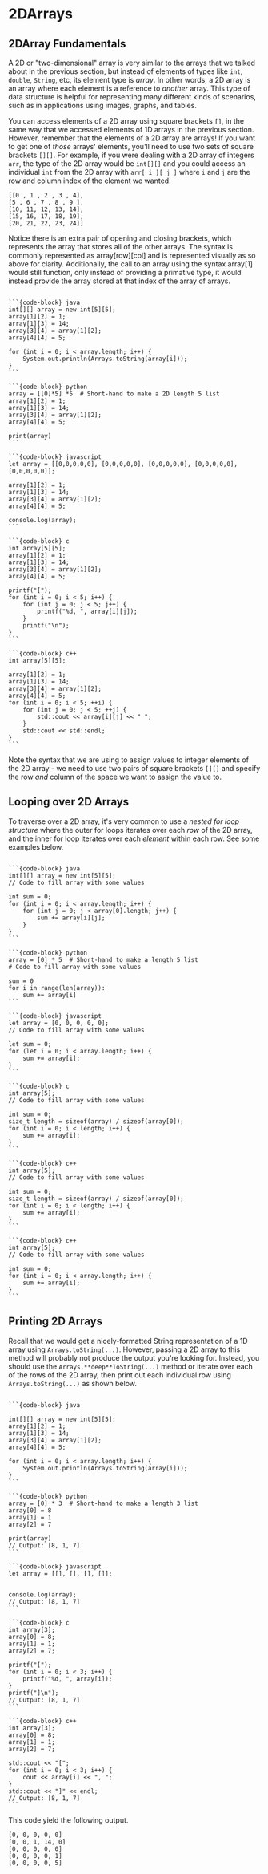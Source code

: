 # <i class="fas fa-book fa-fw"></i> 2DArrays

## 2DArray Fundamentals

A 2D or "two-dimensional" array is very similar to the arrays that we talked about in the previous section, but instead of elements of types like `int`, `double`, `String`, etc, its element type is _array_. In other words, a 2D array is an array where each element is a reference to _another_ array. This type of data structure is helpful for representing many different kinds of scenarios, such as in applications using images, graphs, and tables. 

You can access elements of a 2D array using square brackets `[]`, in the same way that we accessed elements of 1D arrays in the previous section. However, remember that the elements of a 2D array are arrays! If you want to get one of _those_ arrays' elements, you'll need to use two sets of square brackets `[][]`. For example, if you were dealing with a 2D array of integers `arr`, the type of the 2D array would be `int[][]` and you could access an individual `int` from the 2D array with `arr[_i_][_j_]` where `i` and `j` are the row and column index of the element we wanted. 
```
[[0 , 1 , 2 , 3 , 4],
[5 , 6 , 7 , 8 , 9 ],
[10, 11, 12, 13, 14],
[15, 16, 17, 18, 19],
[20, 21, 22, 23, 24]]
```
Notice there is an extra pair of opening and closing brackets, which represents the array that stores all of the other arrays. The syntax is commonly represented as array[row][col] and is represented visually as so above for clarity. Additionally, the call to an array using the syntax array[1] would still function, only instead of providing a primative type, it would instead provide the array stored at that index of the array of arrays.

````{tab-set-code}

```{code-block} java
int[][] array = new int[5][5];
array[1][2] = 1;
array[1][3] = 14;
array[3][4] = array[1][2];
array[4][4] = 5;

for (int i = 0; i < array.length; i++) {
    System.out.println(Arrays.toString(array[i]));
}
```

```{code-block} python
array = [[0]*5] *5  # Short-hand to make a 2D length 5 list
array[1][2] = 1;
array[1][3] = 14;
array[3][4] = array[1][2];
array[4][4] = 5;

print(array)
```

```{code-block} javascript
let array = [[0,0,0,0,0], [0,0,0,0,0], [0,0,0,0,0], [0,0,0,0,0], [0,0,0,0,0]];

array[1][2] = 1;
array[1][3] = 14;
array[3][4] = array[1][2];
array[4][4] = 5;

console.log(array);
```

```{code-block} c
int array[5][5];
array[1][2] = 1;
array[1][3] = 14;
array[3][4] = array[1][2];
array[4][4] = 5;

printf("[");
for (int i = 0; i < 5; i++) {
    for (int j = 0; j < 5; j++) {
        printf("%d, ", array[i][j]);
    }
    printf("\n");
}
```

```{code-block} c++
int array[5][5];

array[1][2] = 1;
array[1][3] = 14;
array[3][4] = array[1][2];
array[4][4] = 5;
for (int i = 0; i < 5; ++i) {
    for (int j = 0; j < 5; ++j) {
        std::cout << array[i][j] << " ";
    }
    std::cout << std::endl; 
}
```
````

Note the syntax that we are using to assign values to integer elements of the 2D array - we need to use two pairs of square brackets `[][]` and specify the row _and_ column of the space we want to assign the value to. 

## Looping over 2D Arrays

To traverse over a 2D array, it's very common to use a _nested for loop structure_ where the outer for loops iterates over each _row_ of the 2D array, and the inner for loop iterates over each _element_ within each row. See some examples below. 


````{tab-set-code}

```{code-block} java
int[][] array = new int[5][5];
// Code to fill array with some values

int sum = 0;
for (int i = 0; i < array.length; i++) {
    for (int j = 0; j < array[0].length; j++) {
        sum += array[i][j];
    }
}
```

```{code-block} python
array = [0] * 5  # Short-hand to make a length 5 list
# Code to fill array with some values

sum = 0
for i in range(len(array)):
    sum += array[i]
```

```{code-block} javascript
let array = [0, 0, 0, 0, 0];
// Code to fill array with some values

let sum = 0;
for (let i = 0; i < array.length; i++) {
    sum += array[i];
}
```

```{code-block} c
int array[5];
// Code to fill array with some values

int sum = 0;
size_t length = sizeof(array) / sizeof(array[0]);
for (int i = 0; i < length; i++) {
    sum += array[i];
}
```

```{code-block} c++
int array[5];
// Code to fill array with some values

int sum = 0;
size_t length = sizeof(array) / sizeof(array[0]);
for (int i = 0; i < length; i++) {
    sum += array[i];
}
```

```{code-block} c++
int array[5];
// Code to fill array with some values

int sum = 0;
for (int i = 0; i < array.length; i++) {
    sum += array[i];
}
```
````

## Printing 2D Arrays

Recall that we would get a nicely-formatted String representation of a 1D array using `Arrays.toString(...)`. However, passing a 2D array to this method will probably not produce the output you're looking for. Instead, you should use the `Arrays.**deep**ToString(...)` method or iterate over each of the rows of the 2D array, then print out each individual row using `Arrays.toString(...)` as shown below. 

````{tab-set-code}

```{code-block} java

int[][] array = new int[5][5];
array[1][2] = 1;
array[1][3] = 14;
array[3][4] = array[1][2];
array[4][4] = 5;

for (int i = 0; i < array.length; i++) {
    System.out.println(Arrays.toString(array[i]));
}
```

```{code-block} python
array = [0] * 3  # Short-hand to make a length 3 list
array[0] = 8
array[1] = 1
array[2] = 7

print(array)
// Output: [8, 1, 7]
```

```{code-block} javascript
let array = [[], [], [], []];


console.log(array);
// Output: [8, 1, 7]
```

```{code-block} c
int array[3];
array[0] = 8;
array[1] = 1;
array[2] = 7;

printf("[");
for (int i = 0; i < 3; i++) {
    printf("%d, ", array[i]);
}
printf("]\n");
// Output: [8, 1, 7]
```

```{code-block} c++
int array[3];
array[0] = 8;
array[1] = 1;
array[2] = 7;

std::cout << "[";
for (int i = 0; i < 3; i++) {
    cout << array[i] << ", ";
}
std::cout << "]" << endl;
// Output: [8, 1, 7]
```
````

This code yield the following output.

```text
[0, 0, 0, 0, 0]
[0, 0, 1, 14, 0]
[0, 0, 0, 0, 0]
[0, 0, 0, 0, 1]
[0, 0, 0, 0, 5]
```
